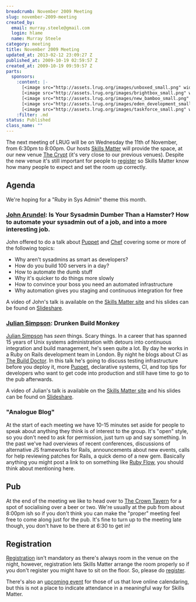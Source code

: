 ```yaml
--- 
breadcrumb: November 2009 Meeting
slug: november-2009-meeting
created_by: 
  email: murray.steele@gmail.com
  login: hlame
  name: Murray Steele
category: meeting
title: November 2009 Meeting
updated_at: 2013-02-12 23:09:27 Z
published_at: 2009-10-19 02:59:57 Z
created_at: 2009-10-19 09:59:57 Z
parts: 
  sponsors: 
    :content: |-
      [<image src="http://assets.lrug.org/images/unboxed_small.png" width="120" height="58" alt="Unboxed Consulting" title="Unboxed Consulting Logo"/>](http://www.unboxedconsulting.com/)
      [<image src="http://assets.lrug.org/images/brightbox_small.png" width="120" height="99" alt="Brightbox" title="Brightbox Logo"/>](http://www.brightbox.co.uk/)
      [<image src="http://assets.lrug.org/images/new_bamboo_small.png" width="120" height="24" alt="New Bamboo" title="New Bamboo Logo"/>](http://newbamboo.co.uk/)
      [<image src="http://assets.lrug.org/images/eden_development_small.png" width="120" height="45" alt="Eden Development" title="Eden Development Logo"/>](http://www.edendevelopment.co.uk/)
      [<image src="http://assets.lrug.org/images/taskforce_small.png" width="120" height="20" alt="Taskforce" title="Taskforce Logo"/>](http://www.taskforce.co.uk/about/)
    :filter: .md
status: Published
class_name: ""
---
```


The next meeting of LRUG will be on Wednesday the 11th of November, from 6:30pm to 8:00pm.  Our hosts [Skills Matter](http://skillsmatter.com/) will provide the space, at our new venue [The Crypt](http://skillsmatter.com/location-details/home/166/26) (it's very close to our previous venues).  Despite the new venue it's still important for people to <a href="#nov09registration">register</a> so Skills Matter know how many people to expect and set the room up correctly.

Agenda
------

We're hoping for a "Ruby in Sys Admin" theme this month.

### [John Arundel](http://bitfieldconsulting.com/): Is Your Sysadmin Dumber Than a Hamster? How to automate your sysadmin out of a job, and into a more interesting job.

John offered to do a talk about [Puppet](http://reductivelabs.com/products/puppet) and [Chef](http://wiki.opscode.com/display/chef/) covering some or more of the following topics:
* Why aren't sysadmins as smart as developers?
* How do you build 100 servers in a day?
* How to automate the dumb stuff
* Why it's quicker to do things more slowly
* How to convince your boss you need an automated infrastructure
* Why automation gives you staging and continuous integration for free

A video of John's talk is available on the [Skills Matter site](http://skillsmatter.com/podcast/ajax-ria/is-your-sysadmin-dumber-than-a-hamster-how-to-automate-your-sysadmin-out-of-a-job-and-into-a-more-interesting-job) and his slides can be found on [Slideshare](http://www.slideshare.net/bitfield/agile-sysadmin-and-the-art-of-infrastructure-automation-2493286).

### [Julian Simpson](http://www.juliansimpson.org/): Drunken Build Monkey

[Julian Simpson](http://www.juliansimpson.org/) has *seen* things.  Scary things.  In a career that has spanned 15 years of Unix systems administration with detours into continuous integration and build management, he's seen quite a lot.  By day he works in a Ruby on Rails development team in London.  By night he blogs about CI as [The Build Doctor](http://www.build-doctor.com/).  In this talk he's going to discuss testing infrastructure before you deploy it, more [Puppet](http://reductivelabs.com/products/puppet), declarative systems, CI, and top tips for developers who want to get code into production and still have time to go to the pub afterwards.

A video of Julian's talk is available on the [Skills Matter site](http://skillsmatter.com/podcast/ajax-ria/drunken-build-monkey) and his slides can be found on [Slideshare](http://www.slideshare.net/simpsonjulian/lrug).

### "Analogue Blog"

At the start of each meeting we have 10-15 minutes set aside for people to speak about anything they think is of interest to the group.  It's "open" style, so you don't need to ask for permission, just turn up and say something.  In the past we've had overviews of recent conferences, discussions of alternative JS frameworks for Rails, announcements about new events, calls for help reviewing patches for Rails, a quick demo of a new gem.  Basically anything you might post a link to on something like [Ruby Flow](http://rubyflow.com), you should think about mentioning here.

Pub
---

At the end of the meeting we like to head over to [The Crown Tavern](http://fancyapint.com/pubs/pub199.html) for a spot of socialising over a beer or two.  We're usually at the pub from about 8:00pm ish so if you don't think you can make the "proper" meeting feel free to come along just for the pub.  It's fine to turn up to the meeting late though, you don't have to be there at 6:30 to get in!

Registration <a name="nov09registration">&nbsp;</a>
---------------------------------------------------

[Registration](http://skillsmatter.com/event/ajax-ria/lrug-nov) isn't mandatory as there's always room in the venue on the night, however, registration lets Skills Matter arrange the room properly so if you don't register you might have to sit on the floor.  So, please do [register](http://skillsmatter.com/event/ajax-ria/lrug-nov).

There's also an [upcoming event](http://upcoming.yahoo.com/event/4749703/) for those of us that love online calendaring, but this is not a place to indicate attendance in a meaningful way for Skills Matter.
